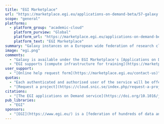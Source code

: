 ```yaml
---
title: "EGI Marketplace"
url: "https://marketplace.egi.eu/applications-on-demand-beta/57-galaxy.html"
scope: "general"
platforms:
  - platform_group: "academic-cloud"
    platform_purview: "Global"
    platform_url: "https://marketplace.egi.eu/applications-on-demand-beta/57-galaxy.html"
    platform_text: "EGI Marketplace"
summary: "Galaxy instances on a European wide federation of research cloud providers."
image: "egi.png"
comments:
  - "Galaxy is available under the EGI Marketplace's [Applications on Demand BETA](https://marketplace.egi.eu/42-applications-on-demand-beta) program"
  - "EGI supports [compute infrastructure for training](https://marketplace.egi.eu/29-training-infrastructure)."
user_support:
  - "[Online help request form](https://marketplace.egi.eu/contact-us)"
quotas:
  - "Each authenticated and authorised user of the service will be offered a grant providing a pre-defined quota of resources, which can be used to run an application of choice. The grant to run applications can be renewed or increased upon request."
  - "[Request a project](https://cloud.snic.se/index.php/request-a-project-on-the-snic-community-cloud/)"
citations:
  - "[The EGI applications on Demand service](https://doi.org/10.1016/j.future.2019.03.009), Gergely Sipos, Giuseppe La Rocca, Diego Scardaci, Peter Solagna. *Future Generation Computer Systems*, doi:10.1016/j.future.2019.03.009"
pub_libraries:
  - "EGI"
sponsors:
  - "[EGI](https://www.egi.eu/) is a [federation of hundreds of data and compute centres worldwide and tens of cloud providers](https://marketplace.egi.eu/content/4-about-us) united by a mission to support research activities."
---
```


